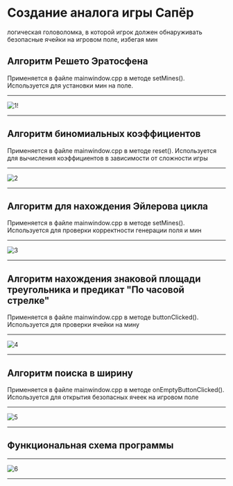 # Создание аналога игры Сапёр
логическая головоломка, в которой игрок должен обнаруживать безопасные ячейки на игровом поле, избегая мин

## Алгоритм Решето Эратосфена 
Применяется в файле mainwindow.cpp в методе setMines(). Используется для установки мин на поле.
____
![1!](https://github.com/vlk-m6578/Fundamentals-of-algorithmization-and-programming/assets/160586618/55ae9357-ed76-4006-8897-312c333704c0)
____
## Алгоритм биномиальных коэффициентов
Применяется в файле mainwindow.cpp в методе reset(). Используется для вычисления коэффициентов в зависимости от сложности игры
____
![2](https://github.com/vlk-m6578/Fundamentals-of-algorithmization-and-programming/assets/160586618/06a2a084-bbe1-4f25-b34b-328fe9ed927a)
____
## Алгоритм для нахождения Эйлерова цикла
Применяется в файле mainwindow.cpp в методе setMines(). Используется для проверки корректности генерации поля и мин
_____
![3](https://github.com/vlk-m6578/Fundamentals-of-algorithmization-and-programming/assets/160586618/51803cfb-0a9f-4d54-8e21-9d7e78b2c65e)
_____
## Алгоритм нахождения знаковой площади треугольника и предикат "По часовой стрелке"
Применяется в файле mainwindow.cpp в методе buttonClicked(). Используется для проверки ячейки на мину
_____
![4](https://github.com/vlk-m6578/Fundamentals-of-algorithmization-and-programming/assets/160586618/8f303260-4b9f-481b-a958-3ea56e571fa8)
_____
## Алгоритм поиска в ширину
Применяется в файле mainwindow.cpp в методе onEmptyButtonClicked(). Используется для открытия безопасных ячеек на игровом поле
_____
![5](https://github.com/vlk-m6578/Fundamentals-of-algorithmization-and-programming/assets/160586618/6b961346-d41c-4739-a4af-e38e33ff1bc8)
_____
## Функциональная схема программы
_____
![6](https://github.com/vlk-m6578/Fundamentals-of-algorithmization-and-programming/assets/160586618/6e9f3703-9c87-48be-bd03-6b4efc616bfe)
_____
